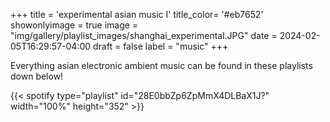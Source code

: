 +++
title = 'experimental asian music I'
title_color= '#eb7652'
showonlyimage = true
image = "img/gallery/playlist_images/shanghai_experimental.JPG"
date = 2024-02-05T16:29:57-04:00
draft = false
label = "music"
+++

Everything asian electronic ambient music can be found in these playlists down below!

{{< spotify type="playlist" id="28E0bbZp6ZpMmX4DLBaX1J?" width="100%" height="352" >}}

